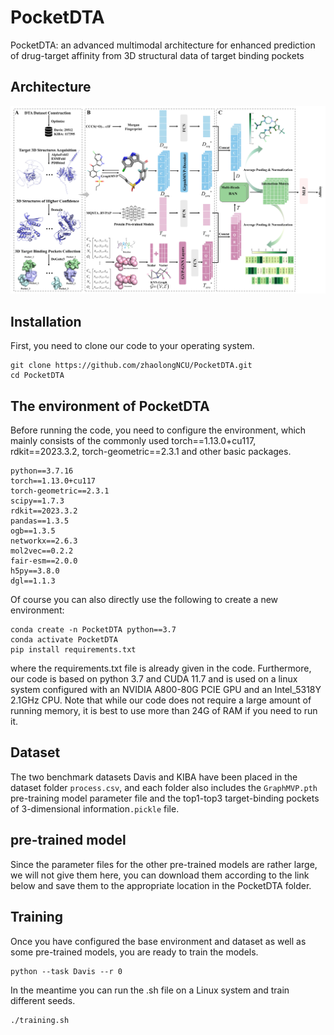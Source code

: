 # PocketDTA
PocketDTA: an advanced multimodal architecture for enhanced prediction of drug-target affinity from 3D structural data of target binding pockets

## Architecture
![PocketDTA](https://github.com/zhaolongNCU/PocketDTA/blob/main/PocketDTA.jpg)

## Installation
First, you need to clone our code to your operating system.

```
git clone https://github.com/zhaolongNCU/PocketDTA.git
cd PocketDTA
```


## The environment of PocketDTA
Before running the code, you need to configure the environment, which mainly consists of the commonly used torch==1.13.0+cu117, rdkit==2023.3.2, torch-geometric==2.3.1 and other basic packages.
```
python==3.7.16
torch==1.13.0+cu117
torch-geometric==2.3.1
scipy==1.7.3
rdkit==2023.3.2
pandas==1.3.5
ogb==1.3.5
networkx==2.6.3
mol2vec==0.2.2
fair-esm==2.0.0
h5py==3.8.0
dgl==1.1.3
```
Of course you can also directly use the following to create a new environment:
```
conda create -n PocketDTA python==3.7
conda activate PocketDTA
pip install requirements.txt
```
where the requirements.txt file is already given in the code.
Furthermore, our code is based on python 3.7 and CUDA 11.7 and is used on a linux system configured with an NVIDIA A800-80G PCIE GPU and an Intel_5318Y 2.1GHz CPU. Note that while our code does not require a large amount of running memory, it is best to use more than 24G of RAM if you need to run it.
## Dataset
The two benchmark datasets Davis and KIBA have been placed in the dataset folder `process.csv`, and each folder also includes the `GraphMVP.pth` pre-training model parameter file and the top1-top3 target-binding pockets of 3-dimensional information`.pickle` file.
## pre-trained model
Since the parameter files for the other pre-trained models are rather large, we will not give them here, you can download them according to the link below and save them to the appropriate location in the PocketDTA folder.

## Training
Once you have configured the base environment and dataset as well as some pre-trained models, you are ready to train the models.

```
python --task Davis --r 0
```
In the meantime you can run the .sh file on a Linux system and train different seeds.

```
./training.sh
```
